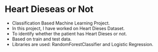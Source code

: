 # Heart Dieseas or Not
* Classification Based Machine Learning Project. 
* In this project, I have worked on Heart Dieses Dataset.
* To identify whether the patient has Heart Dieses or not. 
* Based on train and test data. 
* Libraries are used: RandomForestClassifier and Logistic Regression.

